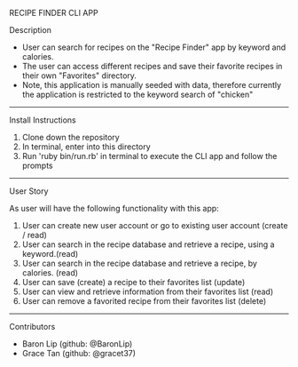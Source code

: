 RECIPE FINDER CLI APP

Description
- User can search for recipes on the "Recipe Finder" app by keyword and calories. 
- The user can access different recipes and save their favorite recipes in their own "Favorites" directory. 
- Note, this application is manually seeded with data, therefore currently the application is restricted to the keyword search of "chicken"

--------------

Install Instructions

1. Clone down the repository
2. In terminal, enter into this directory 
3. Run 'ruby bin/run.rb' in terminal to execute the CLI app and follow the prompts

--------------

User Story

As user will have the following functionality with this app:
1. User can create new user account or go to existing user account (create / read)
2. User can search in the recipe database and retrieve a recipe, using a keyword.(read)
3. User can search in the recipe database and retrieve a recipe, by calories. (read)
4. User can save (create) a recipe to their favorites list (update)
5. User can view and retrieve information from their favorites list (read)
6. User can remove a favorited recipe from their favorites list (delete)


--------------
Contributors

- Baron Lip (github: @BaronLip)
- Grace Tan (github: @gracet37)
